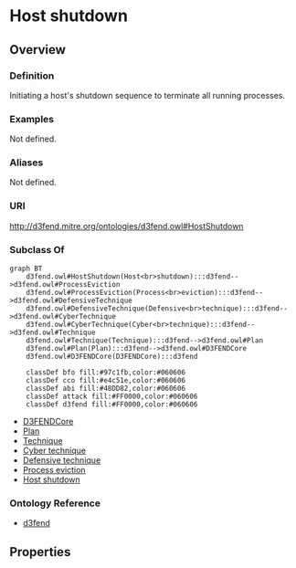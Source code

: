# Host shutdown

## Overview

### Definition
Initiating a host's shutdown sequence to terminate all running processes.

### Examples
Not defined.

### Aliases
Not defined.

### URI
http://d3fend.mitre.org/ontologies/d3fend.owl#HostShutdown

### Subclass Of
```mermaid
graph BT
    d3fend.owl#HostShutdown(Host<br>shutdown):::d3fend-->d3fend.owl#ProcessEviction
    d3fend.owl#ProcessEviction(Process<br>eviction):::d3fend-->d3fend.owl#DefensiveTechnique
    d3fend.owl#DefensiveTechnique(Defensive<br>technique):::d3fend-->d3fend.owl#CyberTechnique
    d3fend.owl#CyberTechnique(Cyber<br>technique):::d3fend-->d3fend.owl#Technique
    d3fend.owl#Technique(Technique):::d3fend-->d3fend.owl#Plan
    d3fend.owl#Plan(Plan):::d3fend-->d3fend.owl#D3FENDCore
    d3fend.owl#D3FENDCore(D3FENDCore):::d3fend
    
    classDef bfo fill:#97c1fb,color:#060606
    classDef cco fill:#e4c51e,color:#060606
    classDef abi fill:#48DD82,color:#060606
    classDef attack fill:#FF0000,color:#060606
    classDef d3fend fill:#FF0000,color:#060606
```

- [D3FENDCore](/docs/ontology/reference/model/D3FENDCore/D3FENDCore.md)
- [Plan](/docs/ontology/reference/model/D3FENDCore/Plan/Plan.md)
- [Technique](/docs/ontology/reference/model/D3FENDCore/Plan/Technique/Technique.md)
- [Cyber technique](/docs/ontology/reference/model/D3FENDCore/Plan/Technique/Cyber%20technique/Cyber%20technique.md)
- [Defensive technique](/docs/ontology/reference/model/D3FENDCore/Plan/Technique/Cyber%20technique/Defensive%20technique/Defensive%20technique.md)
- [Process eviction](/docs/ontology/reference/model/D3FENDCore/Plan/Technique/Cyber%20technique/Defensive%20technique/Process%20eviction/Process%20eviction.md)
- [Host shutdown](/docs/ontology/reference/model/D3FENDCore/Plan/Technique/Cyber%20technique/Defensive%20technique/Process%20eviction/Host%20shutdown/Host%20shutdown.md)


### Ontology Reference
- [d3fend](http://d3fend.mitre.org/ontologies/d3fend.owl#)

## Properties
